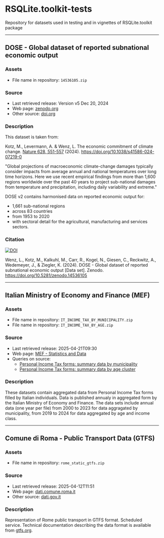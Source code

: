 # RSQLite.toolkit-tests
Repository for datasets used in testing and in vignettes of RSQLite.toolkit package

----

## DOSE - Global dataset of reported subnational economic output

### Assets
- File name in repository: `14536105.zip`

### Source
- Last retrieved release: Version v5 Dec 20, 2024
- Web page: [zenodo.org](https://zenodo.org/records/14536105)
- Other source: [doi.org](https://doi.org/10.5281/zenodo.14536105)

### Description
This dataset is taken from:

Kotz, M., Levermann, A. & Wenz, L. The economic commitment of climate change. 
[Nature 628, 551-557](https://rdcu.be/ehsYP) (2024). https://doi.org/10.1038/s41586-024-07219-0

"Global projections of macroeconomic climate-change damages typically consider 
impacts from average annual and national temperatures over long time horizons. 
Here we use recent empirical findings from more than 1,600 regions worldwide over 
the past 40 years to project sub-national damages from temperature and precipitation, 
including daily variability and extreme."

DOSE v2 contains harmonised data on reported economic output for:
- 1,661 sub-national regions
- across 83 countries
- from 1953 to 2020
- with sectoral detail for the agricultural, manufacturing and services sectors.

### Citation
[![DOI](https://zenodo.org/badge/DOI/10.5281/zenodo.14536105.svg)](https://doi.org/10.5281/zenodo.14536105)

Wenz, L., Kotz, M., Kalkuhl, M., Carr, R., Kogel, N., Giesen, C., Reckwitz, A., Wedemeyer, 
J., & Ziegler, K. (2024). DOSE - Global dataset of reported subnational economic output 
[Data set]. Zenodo. https://doi.org/10.5281/zenodo.14536105

----

## Italian Ministry of Economy and Finance (MEF) 

### Assets
- File name in repository: `IT_INCOME_TAX_BY_MUNICIPALITY.zip`
- File name in repository: `IT_INCOME_TAX_BY_AGE.zip`

### Source
- Last retrieved release: 2025-04-21T09:30
- Web page: [MEF - Statistics and Data](https://www.finanze.gov.it/it/statistiche-fiscali/)
- Queries on source: 
  - [Personal Income Tax forms: summary data by municipality](https://www1.finanze.gov.it/finanze/analisi_stat/public/index.php?search_class%5b0%5d=cCOMUNE&opendata=yes)
  - [Personal Income Tax forms: summary data by age cluster](https://www1.finanze.gov.it/finanze/analisi_stat/public/index.php?search_class%5B0%5D=cETA&opendata=yes)

### Description
These datasets contain aggregated data from Personal Income Tax forms filled by Italian individuals. 
Data is published annualy in aggregated form by the Italian Ministry of Economy and Finance. The data sets
include annual data (one year per file) from 2000 to 2023 for data aggragated by municipality, from 2019 to
2024 for data aggregated by age and income class.

----

## Comune di Roma - Public Transport Data (GTFS)

### Assets
- File name in repository: `rome_static_gtfs.zip`

### Source
- Last retrieved release: 2025-04-12T11:51
- Web page: [dati.comune.roma.it](https://dati.comune.roma.it/catalog/dataset/c_h501-d-9000)
- Other source: [dati.gov.it](https://www.dati.gov.it/view-dataset/dataset?id=e7ed4798-e78b-4922-8af9-aa7e23297a10)

### Description
Representation of Rome public transport in GTFS format. Scheduled service.
Technical documentation describing the data format is available from [gtfs.org](https://gtfs.org/).

